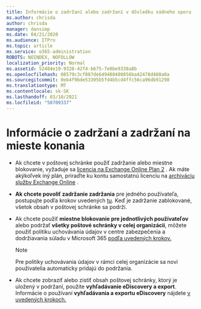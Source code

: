```yaml
---
title: Informácie o zadržaní alebo zadržaní v dôsledku súdneho sporu
ms.author: chrisda
author: chrisda
manager: dansimp
ms.date: 04/21/2020
ms.audience: ITPro
ms.topic: article
ms.service: o365-administration
ROBOTS: NOINDEX, NOFOLLOW
localization_priority: Normal
ms.assetid: 52484e19-9328-42f4-b675-7e0be9338a8b
ms.openlocfilehash: 08579c3cf887de649480480856ba42478d488a0a
ms.sourcegitcommit: 0eb4f9bde53395b5fd4b5cd4ffc56ca96db91298
ms.translationtype: MT
ms.contentlocale: sk-SK
ms.lasthandoff: 03/10/2021
ms.locfileid: "50709337"
---
```

# <a name="about-litigation-holds-and-in-place-holds"></a>Informácie o zadržaní a zadržaní na mieste konania

- Ak chcete v poštovej schránke použiť zadržanie alebo miestne blokovanie, vyžaduje sa [licencia na Exchange Online Plan 2](https://docs.microsoft.com/office365/servicedescriptions/office-365-platform-service-description/office-365-plan-options) . Ak máte akýkoľvek iný plán, priraďte ku kontu samostatnú licenciu na [archiváciu služby Exchange Online](https://docs.microsoft.com/office365/servicedescriptions/exchange-online-archiving-service-description/exchange-online-archiving-service-description) . 
    
- **Ak chcete povoliť zadržanie zadržania** pre jedného používateľa, postupujte podľa krokov uvedených [tu](https://docs.microsoft.com/microsoft-365/compliance/create-a-litigation-hold?view=o365-worldwide#place-a-mailbox-on-litigation-hold). Keď je zadržanie zablokované, všetok obsah v poštovej schránke sa podrží.
    
- Ak chcete použiť **miestne blokovanie pre jednotlivých používateľov** alebo podržať **všetky poštové schránky v celej organizácii**, môžete použiť politiku uchovávania údajov v centre zabezpečenia a dodržiavania súladu v Microsoft 365 [podľa uvedených krokov.](https://docs.microsoft.com/microsoft-365/compliance/retention-policies)
    
    > [!NOTE]
    > Pre politiky uchovávania údajov v rámci celej organizácie sa noví používatelia automaticky pridajú do podržania. 
  
- Ak chcete zobraziť alebo zistiť obsah poštovej schránky, ktorý je uložený v podržaní, použite **vyhľadávanie eDiscovery a export**. Informácie o používaní **vyhľadávania a exportu eDiscovery** nájdete [v uvedených krokoch.](https://docs.microsoft.com/microsoft-365/compliance/export-search-results)
    

